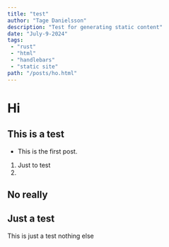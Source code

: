 ```yaml
---
title: "test"
author: "Tage Danielsson"
description: "Test for generating static content"
date: "July-9-2024"
tags:
 - "rust"
 - "html"
 - "handlebars"
 - "static site"
path: "/posts/ho.html"
---
```


# Hi

## This is a test
 - This is the first post. 
 1. Just to test
 2. 

 



## No really
## Just a test

This is just a test
nothing else
